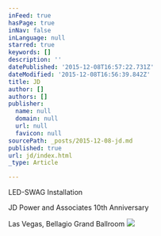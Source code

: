 ```yaml
---
inFeed: true
hasPage: true
inNav: false
inLanguage: null
starred: true
keywords: []
description: ''
datePublished: '2015-12-08T16:57:22.731Z'
dateModified: '2015-12-08T16:56:39.842Z'
title: JD
author: []
authors: []
publisher:
  name: null
  domain: null
  url: null
  favicon: null
sourcePath: _posts/2015-12-08-jd.md
published: true
url: jd/index.html
_type: Article

---
```

LED-SWAG Installation

JD Power and Associates 10th Anniversary  

Las Vegas, Bellagio Grand Ballroom
![](https://the-grid-user-content.s3-us-west-2.amazonaws.com/6a86324b-bf01-4eb9-89aa-8c58630c922a.jpg)